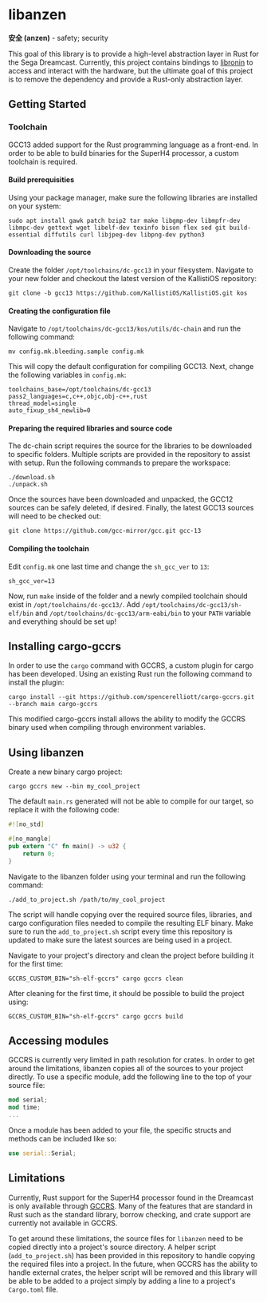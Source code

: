 # libanzen

**安全 (anzen)** - safety; security

This goal of this library is to provide a high-level abstraction layer in Rust for the Sega Dreamcast. Currently, this project
contains bindings to [libronin](https://github.com/spencerelliott/libronin) to access and interact with the hardware, but the ultimate 
goal of this project is to remove the dependency and provide a Rust-only abstraction layer.

## Getting Started

### Toolchain
GCC13 added support for the Rust programming language as a front-end. In order to be able to build binaries for the SuperH4
processor, a custom toolchain is required.

#### Build prerequisities

Using your package manager, make sure the following libraries are installed on your system:

```
sudo apt install gawk patch bzip2 tar make libgmp-dev libmpfr-dev libmpc-dev gettext wget libelf-dev texinfo bison flex sed git build-essential diffutils curl libjpeg-dev libpng-dev python3
```

#### Downloading the source

Create the folder `/opt/toolchains/dc-gcc13` in your filesystem. Navigate to your new folder and checkout the latest version
of the KallistiOS repository:

```shell
git clone -b gcc13 https://github.com/KallistiOS/KallistiOS.git kos
```

#### Creating the configuration file

Navigate to `/opt/toolchains/dc-gcc13/kos/utils/dc-chain` and run the following command:

```shell
mv config.mk.bleeding.sample config.mk
```

This will copy the default configuration for compiling GCC13. Next, change the following variables in `config.mk`:

```shell
toolchains_base=/opt/toolchains/dc-gcc13
pass2_languages=c,c++,objc,obj-c++,rust
thread_model=single
auto_fixup_sh4_newlib=0
```

#### Preparing the required libraries and source code

The dc-chain script requires the source for the libraries to be downloaded to specific folders. Multiple scripts are provided
in the repository to assist with setup. Run the following commands to prepare the workspace:

```shell
./download.sh
./unpack.sh
```

Once the sources have been downloaded and unpacked, the GCC12 sources can be safely deleted, if desired. Finally, the latest
GCC13 sources will need to be checked out:

```shell
git clone https://github.com/gcc-mirror/gcc.git gcc-13
```

#### Compiling the toolchain

Edit `config.mk` one last time and change the `sh_gcc_ver` to `13`:

```shell
sh_gcc_ver=13
```

Now, run `make` inside of the folder and a newly compiled toolchain should exist in
`/opt/toolchains/dc-gcc13/`. Add `/opt/toolchains/dc-gcc13/sh-elf/bin` and `/opt/toolchains/dc-gcc13/arm-eabi/bin` to 
your `PATH` variable and everything should be set up!

## Installing cargo-gccrs

In order to use the `cargo` command with GCCRS, a custom plugin for cargo has been developed. Using an existing Rust
run the following command to install the plugin:

```shell
cargo install --git https://github.com/spencerelliott/cargo-gccrs.git --branch main cargo-gccrs
```

This modified cargo-gccrs install allows the ability to modify the GCCRS binary used when compiling through
environment variables.

## Using libanzen

Create a new binary cargo project:

```shell
cargo gccrs new --bin my_cool_project
```

The default `main.rs` generated will not be able to compile for our target, so replace it with the following code:

```rust
#![no_std]

#[no_mangle]
pub extern "C" fn main() -> u32 {
    return 0;
}
```

Navigate to the libanzen folder using your terminal and run the following command:

```shell
./add_to_project.sh /path/to/my_cool_project
```

The script will handle copying over the required source files, libraries, and cargo configuration files needed to compile
the resulting ELF binary. Make sure to run the `add_to_project.sh` script every time this repository is updated to make sure
the latest sources are being used in a project.

Navigate to your project's directory and clean the project before building it for the first time:

```shell
GCCRS_CUSTOM_BIN="sh-elf-gccrs" cargo gccrs clean
```

After cleaning for the first time, it should be possible to build the project using:

```shell
GCCRS_CUSTOM_BIN="sh-elf-gccrs" cargo gccrs build
```

## Accessing modules

GCCRS is currently very limited in path resolution for crates. In order to get around the limitations, libanzen copies
all of the sources to your project directly. To use a specific module, add the following line to the top of your source file:

```rust
mod serial;
mod time;
...
```

Once a module has been added to your file, the specific structs and methods can be included like so:

```rust
use serial::Serial;
```

## Limitations

Currently, Rust support for the SuperH4 processor found in the Dreamcast is only available through [GCCRS](https://github.com/Rust-GCC/gccrs).
Many of the features that are standard in Rust such as the standard library, borrow checking, and crate support are currently
not available in GCCRS. 

To get around these limitations, the source files for `libanzen` need to be copied directly into
a project's source directory. A helper script (`add_to_project.sh`) has been provided in this repository to handle copying
the required files into a project. In the future, when GCCRS has the ability to handle external crates, the helper script
will be removed and this library will be able to be added to a project simply by adding a line to a project's `Cargo.toml`
file.
